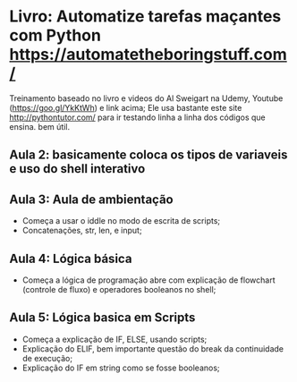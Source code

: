 # Livro: Automatize tarefas maçantes com Python https://automatetheboringstuff.com/
Treinamento baseado no livro e videos do Al Sweigart na Udemy, Youtube (https://goo.gl/YkKtWh) e link acima;
Ele usa bastante este site http://pythontutor.com/ para ir testando linha a linha dos códigos que ensina. bem útil.

## Aula 2: basicamente coloca os tipos de variaveis e uso do shell interativo
## Aula 3: Aula de ambientação
- Começa a usar o iddle no modo de escrita de scripts;
- Concatenações, str, len, e input;

## Aula 4: Lógica básica
- Começa a lógica de programação abre com explicação de flowchart (controle de fluxo) e operadores booleanos no shell;

## Aula 5: Lógica basica em Scripts
- Começa a explicação de IF, ELSE, usando scripts;
- Explicação do ELIF, bem importante questão do break da continuidade de execução;
- Explicação do IF em string como se fosse booleanos;




